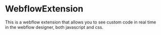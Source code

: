 # WebflowExtension
This is a webflow extension that allows you to see custom code in real time in the webflow designer, both javascript and css.